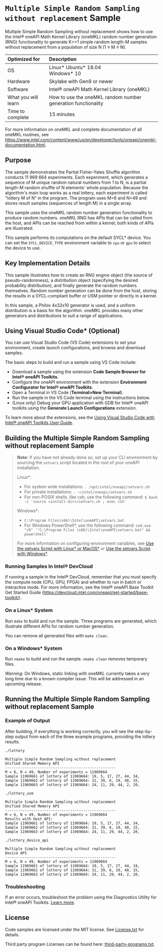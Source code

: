 # `Multiple Simple Random Sampling without replacement` Sample

Multiple Simple Random Sampling without replacement shows how to use the Intel® oneAPI Math Kernel Library (oneMKL) random number generation (RNG) functionality to generate K>>1 simple random length-M samples without replacement from a population of size N (1 ≤ M ≤ N).

| Optimized for       | Description
|:---                 |:---
| OS                  | Linux* Ubuntu* 18.04 <br> Windows* 10
| Hardware            | Skylake with Gen9 or newer
| Software            | Intel® oneAPI Math Kernel Library (oneMKL)
| What you will learn | How to use the oneMKL random number generation functionality
| Time to complete    | 15 minutes

For more information on oneMKL and complete documentation of all oneMKL routines, see https://www.intel.com/content/www/us/en/developer/tools/oneapi/onemkl-documentation.html.

## Purpose

The sample demonstrates the Partial Fisher-Yates Shuffle algorithm conducts 11 969 664 experiments. Each experiment, which generates a sequence of M unique random natural numbers from 1 to N, is a partial length-M random shuffle of N elements' whole population. Because the algorithm's main loop works as a real lottery, each experiment is called "lottery M of N" in the program.
The program uses M=6 and N=49 and stores result samples (sequences of length M) in a single array.

This sample uses the oneMKL random number generation functionality to produce random numbers. oneMKL RNG has APIs that can be called from the host, and APIs can be reached from within a kernel; both kinds of APIs are illustrated.

This sample performs its computations on the default SYCL* device. You can set the `SYCL_DEVICE_TYPE` environment variable to `cpu` or `gpu` to select the device to use.


## Key Implementation Details

This sample illustrates how to create an RNG engine object (the source of pseudo-randomness), a distribution object (specifying the desired probability distribution), and finally generate the random numbers themselves. Random number generation can be done from the host, storing the results in a SYCL-compliant buffer or USM pointer or directly in a kernel.

In this sample, a Philox 4x32x10 generator is used, and a uniform distribution is a basis for the algorithm. oneMKL provides many other generators and distributions to suit a range of applications.

## Using Visual Studio Code* (Optional)

You can use Visual Studio Code (VS Code) extensions to set your environment, create launch configurations,
and browse and download samples.

The basic steps to build and run a sample using VS Code include:
 - Download a sample using the extension **Code Sample Browser for Intel® oneAPI Toolkits**.
 - Configure the oneAPI environment with the extension **Environment Configurator for Intel® oneAPI Toolkits**.
 - Open a Terminal in VS Code (**Terminal>New Terminal**).
 - Run the sample in the VS Code terminal using the instructions below.
 - (Linux only) Debug your GPU application with GDB for Intel® oneAPI toolkits using the **Generate Launch Configurations** extension.

To learn more about the extensions, see the
[Using Visual Studio Code with Intel® oneAPI Toolkits User Guide](https://www.intel.com/content/www/us/en/develop/documentation/using-vs-code-with-intel-oneapi/top.html).

## Building the Multiple Simple Random Sampling without replacement Sample
> **Note**: If you have not already done so, set up your CLI
> environment by sourcing  the `setvars` script located in
> the root of your oneAPI installation.
>
> Linux*:
> - For system wide installations: `. /opt/intel/oneapi/setvars.sh`
> - For private installations: `. ~/intel/oneapi/setvars.sh`
> - For non-POSIX shells, like csh, use the following command: `$ bash -c 'source <install-dir>/setvars.sh ; exec csh'`
>
> Windows*:
> - `C:\Program Files(x86)\Intel\oneAPI\setvars.bat`
> - For Windows PowerShell*, use the following command: `cmd.exe "/K" '"C:\Program Files (x86)\Intel\oneAPI\setvars.bat" && powershell'`
>
> For more information on configuring environment variables, see [Use the setvars Script with Linux* or MacOS*](https://www.intel.com/content/www/us/en/develop/documentation/oneapi-programming-guide/top/oneapi-development-environment-setup/use-the-setvars-script-with-linux-or-macos.html) or [Use the setvars Script with Windows*](https://www.intel.com/content/www/us/en/develop/documentation/oneapi-programming-guide/top/oneapi-development-environment-setup/use-the-setvars-script-with-windows.html).


### Running Samples In Intel® DevCloud
If running a sample in the Intel® DevCloud, remember that you must specify the compute node (CPU, GPU, FPGA) and whether to run in batch or interactive mode. For more information, see the Intel® oneAPI Base Toolkit Get Started Guide (https://devcloud.intel.com/oneapi/get-started/base-toolkit/).


### On a Linux* System
Run `make` to build and run the sample. Three programs are generated, which illustrate different APIs for random number generation.

You can remove all generated files with `make clean.`

### On a Windows* System
Run `nmake` to build and run the sample. `nmake clean` removes temporary files.

*Warning*: On Windows, static linking with oneMKL currently takes a very long time due to a known compiler issue. This will be addressed in an upcoming release.

## Running the Multiple Simple Random Sampling without replacement Sample

### Example of Output
After building, if everything is working correctly, you will see the step-by-step output from each of the three example programs, providing the lottery results.
```
./lottery

Multiple Simple Random Sampling without replacement
Unified Shared Memory API
---------------------------------------------------
M = 6, N = 49, Number of experiments = 11969664
Sample 11969661 of lottery of 11969664: 19, 5, 17, 27, 44, 34,
Sample 11969662 of lottery of 11969664: 31, 39, 6, 19, 48, 15,
Sample 11969663 of lottery of 11969664: 24, 11, 29, 44, 2, 20,

./lottery_usm

Multiple Simple Random Sampling without replacement
Unified Shared Memory API
---------------------------------------------------
M = 6, N = 49, Number of experiments = 11969664
Results with Host API:
Sample 11969661 of lottery of 11969664: 19, 5, 17, 27, 44, 34,
Sample 11969662 of lottery of 11969664: 31, 39, 6, 19, 48, 15,
Sample 11969663 of lottery of 11969664: 24, 11, 29, 44, 2, 20,

./lottery_device_api

Multiple Simple Random Sampling without replacement
Device API
---------------------------------------------------
M = 6, N = 49, Number of experiments = 11969664
Sample 11969661 of lottery of 11969664: 19, 5, 17, 27, 44, 34,
Sample 11969662 of lottery of 11969664: 31, 39, 6, 19, 48, 15,
Sample 11969663 of lottery of 11969664: 24, 11, 29, 44, 2, 20,
```

### Troubleshooting
If an error occurs, troubleshoot the problem using the Diagnostics Utility for Intel® oneAPI Toolkits.
[Learn more](https://www.intel.com/content/www/us/en/develop/documentation/diagnostic-utility-user-guide/top.html).

## License
Code samples are licensed under the MIT license. See
[License.txt](https://github.com/oneapi-src/oneAPI-samples/blob/master/License.txt) for details.

Third party program Licenses can be found here: [third-party-programs.txt](https://github.com/oneapi-src/oneAPI-samples/blob/master/third-party-programs.txt).